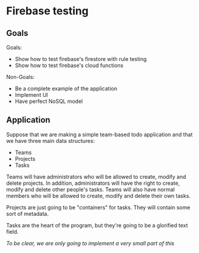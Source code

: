 # Firebase testing

## Goals

Goals:
* Show how to test firebase's firestore with rule testing
* Show how to test firebase's cloud functions

Non-Goals:
* Be a complete example of the application
* Implement UI
* Have perfect NoSQL model

## Application

Suppose that we are making a simple team-based todo application and that we have three main data structures:
* Teams
* Projects
* Tasks

Teams will have administrators who will be allowed to create, modify and delete projects. In addition, administrators will have the right to create, modify and delete other people's tasks.
Teams will also have normal members who will be allowed to create, modify and delete their own tasks.

Projects are just going to be "containers" for tasks. They will contain some sort of metadata.

Tasks are the heart of the program, but they're going to be a glorified text field.

_To be clear, we are only going to implement a very small part of this_

